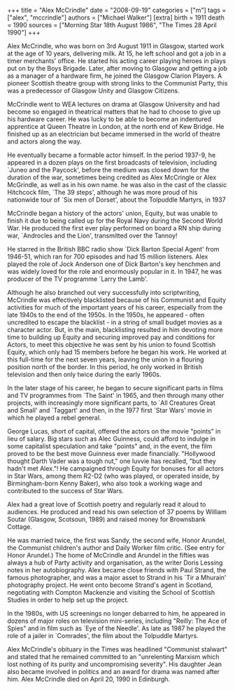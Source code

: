 +++
title = "Alex McCrindle"
date = "2008-09-19"
categories = ["m"]
tags = ["alex", "mccrindle"]
authors = ["Michael Walker"]
[extra]
birth = 1911
death = 1990
sources = ["Morning Star 18th August 1986", "The Times 28 April 1990"]
+++

<!-- ![](http://79.170.40.183/grahamstevenson.me.uk/images/stories/McCrindle%20Alex%201.jpg) -->

Alex McCrindle, who was born on 3rd August 1911 in Glasgow, started work at the age of 10 years, delivering milk. At 15, he left school and got a job in a timer merchants' office. He started his acting career playing heroes in plays put on by the Boys Brigade. Later, after moving to Glasgow and getting a job as a manager of a hardware firm, he joined the Glasgow Clarion Players. A pioneer Scottish theatre group with strong links to the Communist Party, this was a predecessor of Glasgow Unity and Glasgow Citizens.

McCrindle went to WEA lectures on drama at Glasgow University and had become so engaged in theatrical matters that he had to choose to give up his hardware career. He was lucky to be able to become an indentured apprentice at Queen Theatre in London, at the north end of Kew Bridge. He finished up as an electrician but became immersed in the world of theatre and actors along the way.

He eventually became a formable actor himself. In the period 1937-9, he appeared in a dozen plays on the first broadcasts of television, including \`Juneo and the Paycock', before the medium was closed down for the duration of the war, sometimes being credited as Alex McCringle or Alex McGrindle, as well as in his own name. he was also in the cast of the classic Hitchcock film, \`The 39 steps', although he was more proud of his nationwide tour of \`Six men of Dorset', about the Tolpuddle Martyrs, in 1937

McCrindle began a history of the actors' union, Equity, but was unable to finish it due to being called up for the Royal Navy during the Second World War. He produced the first ever play performed on board a RN ship during war, \`Androcles and the Lion', transmitted over the Tannoy!

He starred in the British BBC radio show \`Dick Barton Special Agent' from 1946-51, which ran for 700 episodes and had 15 million listeners. Alex played the role of Jock Anderson one of Dick Barton's key henchmen and was widely loved for the role and enormously popular in it. In 1947, he was producer of the TV programme \`Larry the Lamb'.

<!--
![alex mccrindle centre.jpg](http://graham.thewebtailor.co.uk/archives/alex%20mccrindle%20centre.jpg)
The cast of Dick Barton Special Agent, from left: Alex McCrindle (centre) c.1948. BBC Photo Library
-->

Although he also branched out very successfully into scriptwriting, McCrindle was effectively blacklisted because of his Communist and Equity activities for much of the important years of his career, especially from the late 1940s to the end of the 1950s. In the 1950s, he appeared - often uncredited to escape the blacklist - in a string of small budget movies as a character actor. But, in the main, blacklisting resulted in him devoting more time to building up Equity and securing improved pay and conditions for Actors, to meet this objective he was sent by his union to found Scottish Equity, which only had 15 members before he began his work. He worked at this full-time for the next seven years, leaving the union in a flouring position north of the border. In this period, he only worked in British television and then only twice during the early 1960s.

In the later stage of his career, he began to secure significant parts in films and TV programmes from \`The Saint' in 1965, and then through many other projects, with increasingly more significant parts, to \`All Creatures Great and Small' and \`Taggart' and then, in the 1977 first \`Star Wars' movie in which he played a rebel general.

George Lucas, short of capital, offered the actors on the movie "points" in lieu of salary. Big stars such as Alec Guinness, could afford to indulge in some capitalist speculation and take "points" and, in the event, the film proved to be the best move Guinness ever made financially. "Hollywood thought Darth Vader was a tough nut," one luvvie has recalled, "but they hadn't met Alex."! He campaigned through Equity for bonuses for all actors in Star Wars, among them R2-D2 (who was played, or operated inside, by Birmingham-born Kenny Baker), who also took a working wage and contributed to the success of Star Wars.

Alex had a great love of Scottish poetry and regularly read it aloud to audiences. He produced and read his own selection of 37 poems by William Soutar (Glasgow, Scotsoun, 1989) and raised money for Brownsbank Cottage.

He was married twice, the first was Sandy, the second wife, Honor Arundel, the Communist children's author and Daily Worker film critic. (See entry for Honor Arundel.) The home of McCrindle and Arundel in the fifties was always a hub of Party activity and organisation, as the writer Doris Lessing notes in her autobiography. Alex became close friends with Paul Strand, the famous photographer, and was a major asset to Strand in his \`Tir a Mhurain' photography project. He went onto become Strand's agent in Scotland, negotiating with Compton Mackenzie and visiting the School of Scottish Studies in order to help set up the project.

In the 1980s, with US screenings no longer debarred to him, he appeared in dozens of major roles on television mini-series, including "Reilly: The Ace of Spies" and in film such as \`Eye of the Needle'. As late as 1987 he played the role of a jailer in \`Comrades', the film about the Tolpuddle Martyrs.

Alex McCrindle's obituary in the Times was headlined "Communist stalwart" and stated that he remained committed to an "unrelenting Marxism which lost nothing of its purity and uncompromising severity". His daughter Jean also became involved in politics and an award for drama was named after him. Alex McCrindle died on April 20, 1990 in Edinburgh.
